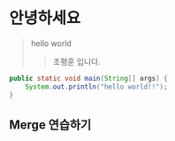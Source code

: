 # 안녕하세요
> hello world
>   > 조평훈 입니다.
```java
public static void main(String[] args) {
    System.out.println("hello world!!");
}
```
## Merge 연습하기

